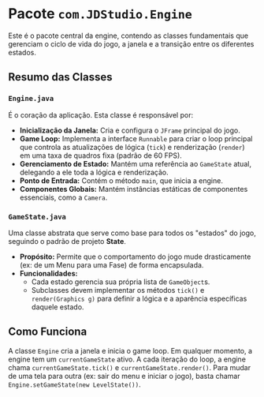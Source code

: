 # Pacote `com.JDStudio.Engine`

Este é o pacote central da engine, contendo as classes fundamentais que gerenciam o ciclo de vida do jogo, a janela e a transição entre os diferentes estados.

## Resumo das Classes

### `Engine.java`

É o coração da aplicação. Esta classe é responsável por:
- **Inicialização da Janela:** Cria e configura o `JFrame` principal do jogo.
- **Game Loop:** Implementa a interface `Runnable` para criar o loop principal que controla as atualizações de lógica (`tick`) e renderização (`render`) em uma taxa de quadros fixa (padrão de 60 FPS).
- **Gerenciamento de Estado:** Mantém uma referência ao `GameState` atual, delegando a ele toda a lógica e renderização.
- **Ponto de Entrada:** Contém o método `main`, que inicia a engine.
- **Componentes Globais:** Mantém instâncias estáticas de componentes essenciais, como a `Camera`.

### `GameState.java`

Uma classe abstrata que serve como base para todos os "estados" do jogo, seguindo o padrão de projeto **State**.
- **Propósito:** Permite que o comportamento do jogo mude drasticamente (ex: de um Menu para uma Fase) de forma encapsulada.
- **Funcionalidades:**
    - Cada estado gerencia sua própria lista de `GameObject`s.
    - Subclasses devem implementar os métodos `tick()` e `render(Graphics g)` para definir a lógica e a aparência específicas daquele estado.

## Como Funciona

A classe `Engine` cria a janela e inicia o game loop. Em qualquer momento, a engine tem um `currentGameState` ativo. A cada iteração do loop, a engine chama `currentGameState.tick()` e `currentGameState.render()`. Para mudar de uma tela para outra (ex: sair do menu e iniciar o jogo), basta chamar `Engine.setGameState(new LevelState())`.